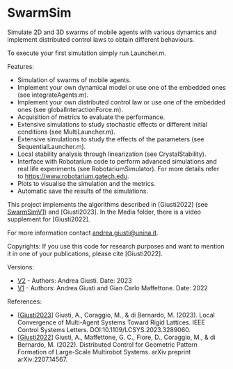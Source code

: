 # SwarmSim

Simulate 2D and 3D swarms of mobile agents with various dynamics and implement distributed control laws to obtain different behaviours.

To execute your first simulation simply run Launcher.m.

Features:
  - Simulation of swarms of mobile agents.
  - Implement your own dynamical model or use one of the embedded ones (see integrateAgents.m).
  - Implement your own distributed control law or use one of the embedded ones (see globalInteractionForce.m).
  - Acquisition of metrics to evaluate the performance.
  - Extensive simulations to study stochastic effects or different initial conditions (see MultiLauncher.m).
  - Extensive simulations to study the effects of the parameters (see SequentialLauncher.m).
  - Local stability analysis through linearization (see CrystalStability).
  - Interface with Robotarium code to perform advanced simulations and real life experiments (see RobotariumSimulator). 
    For more details refer to https://www.robotarium.gatech.edu.
  - Plots to visualise the simulation and the metrics.
  - Automatic save the results of the simulations.

This project implements the algorithms described in [Giusti2022] (see [SwarmSimV1](https://github.com/diBernardoGroup/SwarmSimPublic/releases/tag/v1)) and [Giusti2023]. In the Media folder, there is a video supplement for [Giusti2022].

For more information contact andrea.giusti@unina.it.

Copyrights: If you use this code for research purposes and want to mention it in one of your publications, please cite [Giusti2022].

Versions:
  - [V2](https://github.com/diBernardoGroup/SwarmSimPublic/releases/tag/v2) - Authors: Andrea Giusti. Date: 2023
  - [V1](https://github.com/diBernardoGroup/SwarmSimPublic/releases/tag/v1) - Authors: Andrea Giusti and Gian Carlo Maffettone. Date: 2022

References:
  - \[[Giusti2023](https://ieeexplore.ieee.org/abstract/document/10160116)\] Giusti, A., Coraggio, M., & di Bernardo, M. (2023). Local Convergence of Multi-Agent Systems Toward Rigid Lattices. IEEE Control Systems Letters. DOI:10.1109/LCSYS.2023.3289060.
  - \[[Giusti2022](https://arxiv.org/abs/2207.14567)\] Giusti, A., Maffettone, G. C., Fiore, D., Coraggio, M., & di Bernardo, M. (2022). Distributed Control for Geometric Pattern Formation of Large-Scale Multirobot Systems. arXiv preprint arXiv:2207.14567.
